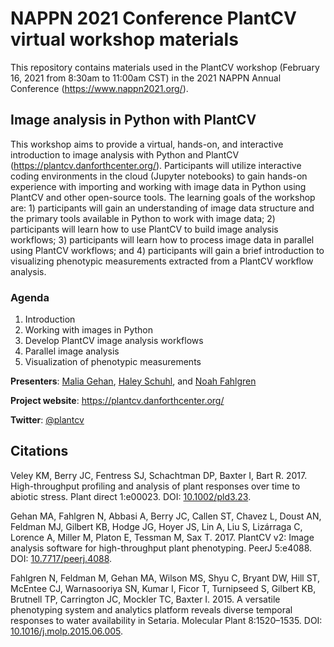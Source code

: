 # NAPPN 2021 Conference PlantCV virtual workshop materials

This repository contains materials used in the PlantCV workshop (February 16, 2021 from 8:30am to 11:00am CST) in the 2021 NAPPN Annual Conference (https://www.nappn2021.org/).

## Image analysis in Python with PlantCV

This workshop aims to provide a virtual, hands-on, and interactive introduction to image analysis with Python and PlantCV (https://plantcv.danforthcenter.org/). Participants will utilize interactive coding environments in the cloud (Jupyter notebooks) to gain hands-on experience with importing and working with image data in Python using PlantCV and other open-source tools. The learning goals of the workshop are: 1) participants will gain an understanding of image data structure and the primary tools available in Python to work with image data; 2) participants will learn how to use PlantCV to build image analysis workflows; 3) participants will learn how to process image data in parallel using PlantCV workflows; and 4) participants will gain a brief introduction to visualizing phenotypic measurements extracted from a PlantCV workflow analysis.

### Agenda

1. Introduction
2. Working with images in Python
3. Develop PlantCV image analysis workflows
4. Parallel image analysis
5. Visualization of phenotypic measurements

**Presenters**: [Malia Gehan](https://www.danforthcenter.org/our-work/principal-investigators/malia-gehan/),
[Haley Schuhl](https://twitter.com/HaleySchuhl),
and [Noah Fahlgren](https://www.danforthcenter.org/our-work/principal-investigators/noah-fahlgren/)

**Project website**: https://plantcv.danforthcenter.org/

**Twitter**: [@plantcv](https://twitter.com/plantcv)

## Citations
Veley KM, Berry JC, Fentress SJ, Schachtman DP, Baxter I, Bart R. 2017. High-throughput profiling and analysis of plant responses over time to abiotic stress. Plant direct 1:e00023. DOI: [10.1002/pld3.23](https://doi.org/10.1002/pld3.23).

Gehan MA, Fahlgren N, Abbasi A, Berry JC, Callen ST, Chavez L, Doust AN, Feldman MJ, Gilbert KB, Hodge JG, Hoyer JS, Lin A, Liu S, Lizárraga C, Lorence A, Miller M, Platon E, Tessman M, Sax T. 2017. PlantCV v2: Image analysis software for high-throughput plant phenotyping. PeerJ 5:e4088. DOI: [10.7717/peerj.4088](https://doi.org/10.7717/peerj.4088).

Fahlgren N, Feldman M, Gehan MA, Wilson MS, Shyu C, Bryant DW, Hill ST, McEntee CJ, Warnasooriya SN, Kumar I, Ficor T, Turnipseed S, Gilbert KB, Brutnell TP, Carrington JC, Mockler TC, Baxter I. 2015. A versatile phenotyping system and analytics platform reveals diverse temporal responses to water availability in Setaria. Molecular Plant 8:1520–1535. DOI: [10.1016/j.molp.2015.06.005](https://doi.org/10.1016/j.molp.2015.06.005).
